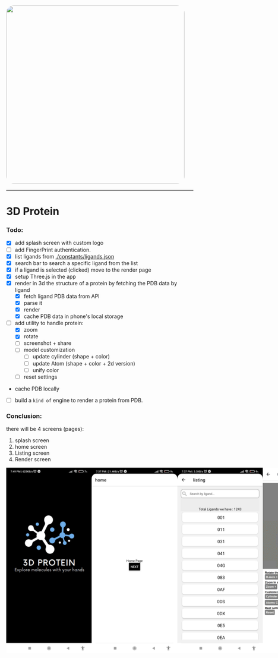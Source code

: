 <img src="https://media.giphy.com/media/v1.Y2lkPTc5MGI3NjExdmg2MnR5Ym10OGkwNTIwdzJkc2dzbXI1NjM2MmtuMGM5eXV3M3A1aSZlcD12MV9pbnRlcm5hbF9naWZfYnlfaWQmY3Q9Zw/TFOU670rpPHiVIZJNJ/giphy.gif" width="480" height="480" style="border-radius:20px;"/>

---
# 3D Protein

### Todo:
- [x] add splash screen with custom logo
- [ ] add FingerPrint authentication.
- [x] list ligands from [./constants/ligands.json](./constants/ligands.json)
- [x] search bar to search a specific ligand from the list
- [x] if a ligand is selected (clicked) move to the render page
- [x] setup Three.js in the app
- [x] render in 3d the structure of a protein by fetching the PDB data by ligand
    - [x] fetch ligand PDB data from API
    - [x] parse it
    - [x] render
    - [x] cache PDB data in phone's local storage
- [ ] add utility to handle protein:
    - [x] zoom
    - [x] rotate
    - [ ] screenshot + share
    - [ ] model customization
        - [ ] update cylinder (shape + color)
        - [ ] update Atom (shape + color + 2d version)
        - [ ] unify color
    - [ ] reset settings
- cache PDB locally
- [ ] build a `kind of` engine to render a protein from PDB.

### Conclusion:
there will be 4 screens (pages):
1. splash screen
1. home screen
2. Listing screen
3. Render screen 

<div style="display: flex;">
    <img src="./assets/screenshot-splash.jpeg" alt="splash" width="240" height="500">
    <img src="./assets/screenshot-home.jpeg" alt="home" width="240" height="500">
    <img src="./assets/screenshot-listing.jpeg" alt="listing" width="240" height="500">
    <img src="./assets/screenshot-render-2.gif" alt="render" width="240" height="500">
</div>
